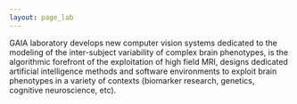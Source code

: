 ```yaml
---
layout: page_lab
---
```



<!-- Banner -->
<section id="banner">
<div class="content">
  <p>
  GAIA laboratory develops new computer vision systems dedicated to the modeling of the inter-subject variability of complex brain phenotypes, is the algorithmic forefront of the exploitation of high field MRI, designs dedicated artificial intelligence methods and software environments to exploit brain phenotypes in a variety of contexts (biomarker research, genetics, cognitive neuroscience, etc). 
  </p>
</div>
<span class="image object">
  <img src="{{site.url}}{{site.baseurl}}/images/banner.png" alt="" />
</span>
</section>

